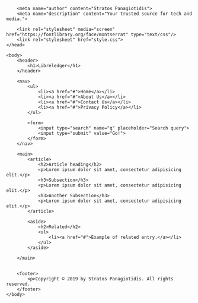 <!DOCTYPE html>
<html lang="en-AU">
	<head>
		<meta charset="utf-8">
		<title>Libreledger | Homepage</title>
		
		<meta name="author" content="Stratos Panagiotidis">
		<meta name="description" content="Your trusted source for tech and media.">
		
		<link rel="stylesheet" media="screen" href="https://fontlibrary.org/face/montserrat" type="text/css"/>
		<link rel="stylesheet" href="style.css">		
	</head>
	
	<body>
		<header>
			<h1>Libreledger</h1>
		</header>
		
		<nav>
			<ul>
				<li><a href="#">Home</a></li>
				<li><a href="#">About Us</a></li>
				<li><a href="#">Contact Us</a></li>
				<li><a href="#">Privacy Policy</a></li>
			</ul>
			
			<form>
				<input type="search" name="q" placeholder="Search query">
				<input type="submit" value="Go!">
			</form>
		</nav>
		
		<main>
			<article>
				<h2>Article heading</h2>
				<p>Lorem ipsum dolor sit amet, consectetur adipisicing elit.</p>
				<h3>Subsection</h3>
				<p>Lorem ipsum dolor sit amet, consectetur adipisicing elit.</p>
				<h3>Another Subsection</h3>
				<p>Lorem ipsum dolor sit amet, consectetur adipisicing elit.</p>
			</article>
			
			<aside>
				<h2>Related</h2>
				<ul>
					<li><a href="#">Example of related entry.</a></li>
				</ul>
			</aside>
			
		</main>
		
		
		<footer>
			<p>Copyright © 2019 by Stratos Panagiotidis. All rights reserved.
		</footer>
	</body>
	
</html>
